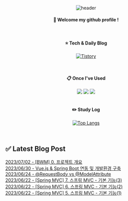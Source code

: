 
<div align="center"> 

![header](https://capsule-render.vercel.app/api?type=waving&color=000000&height=150&section=header&text=Baeg-won&fontColor=ffffff&fontSize=70&animation=fadeIn&fontAlignY=55&desc=%20&descAlignY=62&descAlign=62)
  
####  :wave: Welcome my github profile !
  
<br/>

####  :star: Tech & Daily Blog
<a href="https://daegwonkim.tistory.com/"><img alt="Tistory" src ="https://img.shields.io/badge/Tistory-white.svg?&style=for-the-badge"/></a>

<br/>
  
####  :clipboard: Once I've Used
<img src="https://img.shields.io/badge/JAVA-007396?style=for-the-badge&logo=Java&logoColor=white">
<img src="https://img.shields.io/badge/Spring-6DB33F?style=for-the-badge&logo=Spring&logoColor=white">
<img src="https://img.shields.io/badge/MySQL-4479A1?style=for-the-badge&logo=MySQL&logoColor=white">

<br/>
<br/>

#### :pencil2: Study Log
[![Top Langs](https://github-readme-stats.vercel.app/api/top-langs/?username=Baeg-won&layout=compact&show_icons=true)](https://github.com/anuraghazra/github-readme-stats)

</div>

<br/>

## ✅ Latest Blog Post

[2023/07/02 - [BWM] 0. 프로젝트 개요](https://daegwonkim.tistory.com/455) <br/>
[2023/06/30 - Vue.js & Spring Boot 연동 및 개발환경 구축](https://daegwonkim.tistory.com/454) <br/>
[2023/06/24 - @RequestBody vs @ModelAttribute](https://daegwonkim.tistory.com/453) <br/>
[2023/06/22 - [Spring MVC] 7. 스프링 MVC - 기본 기능(3)](https://daegwonkim.tistory.com/452) <br/>
[2023/06/22 - [Spring MVC] 6. 스프링 MVC - 기본 기능(2)](https://daegwonkim.tistory.com/451) <br/>
[2023/06/22 - [Spring MVC] 5. 스프링 MVC - 기본 기능(1)](https://daegwonkim.tistory.com/450) <br/>
